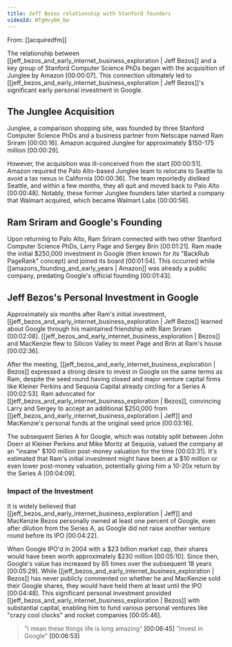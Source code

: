 ```yaml
---
title: Jeff Bezos relationship with Stanford founders
videoId: WTgHvy6H_bw
---
```


From: [[acquiredfm]] <br/> 

The relationship between [[jeff_bezos_and_early_internet_business_exploration | Jeff Bezos]] and a key group of Stanford Computer Science PhDs began with the acquisition of Junglee by Amazon <a class="yt-timestamp" data-t="00:00:07">[00:00:07]</a>. This connection ultimately led to [[jeff_bezos_and_early_internet_business_exploration | Jeff Bezos]]'s significant early personal investment in Google.

## The Junglee Acquisition

Junglee, a comparison shopping site, was founded by three Stanford Computer Science PhDs and a business partner from Netscape named Ram Sriram <a class="yt-timestamp" data-t="00:00:16">[00:00:16]</a>. Amazon acquired Junglee for approximately $150-175 million <a class="yt-timestamp" data-t="00:00:29">[00:00:29]</a>.

However, the acquisition was ill-conceived from the start <a class="yt-timestamp" data-t="00:00:51">[00:00:51]</a>. Amazon required the Palo Alto-based Junglee team to relocate to Seattle to avoid a tax nexus in California <a class="yt-timestamp" data-t="00:00:36">[00:00:36]</a>. The team reportedly disliked Seattle, and within a few months, they all quit and moved back to Palo Alto <a class="yt-timestamp" data-t="00:00:48">[00:00:48]</a>. Notably, these former Junglee founders later started a company that Walmart acquired, which became Walmart Labs <a class="yt-timestamp" data-t="00:00:56">[00:00:56]</a>.

## Ram Sriram and Google's Founding

Upon returning to Palo Alto, Ram Sriram connected with two other Stanford Computer Science PhDs, Larry Page and Sergey Brin <a class="yt-timestamp" data-t="00:01:21">[00:01:21]</a>. Ram made the initial $250,000 investment in Google (then known for its "BackRub PageRank" concept) and joined its board <a class="yt-timestamp" data-t="00:01:54">[00:01:54]</a>. This occurred while [[amazons_founding_and_early_years | Amazon]] was already a public company, predating Google's official founding <a class="yt-timestamp" data-t="00:01:43">[00:01:43]</a>.

## Jeff Bezos's Personal Investment in Google

Approximately six months after Ram's initial investment, [[jeff_bezos_and_early_internet_business_exploration | Jeff Bezos]] learned about Google through his maintained friendship with Ram Sriram <a class="yt-timestamp" data-t="00:02:08">[00:02:08]</a>. [[jeff_bezos_and_early_internet_business_exploration | Bezos]] and MacKenzie flew to Silicon Valley to meet Page and Brin at Ram's house <a class="yt-timestamp" data-t="00:02:36">[00:02:36]</a>.

After the meeting, [[jeff_bezos_and_early_internet_business_exploration | Bezos]] expressed a strong desire to invest in Google on the same terms as Ram, despite the seed round having closed and major venture capital firms like Kleiner Perkins and Sequoia Capital already circling for a Series A <a class="yt-timestamp" data-t="00:02:53">[00:02:53]</a>. Ram advocated for [[jeff_bezos_and_early_internet_business_exploration | Bezos]], convincing Larry and Sergey to accept an additional $250,000 from [[jeff_bezos_and_early_internet_business_exploration | Jeff]] and MacKenzie's personal funds at the original seed price <a class="yt-timestamp" data-t="00:03:16">[00:03:16]</a>.

The subsequent Series A for Google, which was notably split between John Doerr at Kleiner Perkins and Mike Moritz at Sequoia, valued the company at an "insane" $100 million post-money valuation for the time <a class="yt-timestamp" data-t="00:03:31">[00:03:31]</a>. It's estimated that Ram's initial investment might have been at a $10 million or even lower post-money valuation, potentially giving him a 10-20x return by the Series A <a class="yt-timestamp" data-t="00:04:09">[00:04:09]</a>.

### Impact of the Investment

It is widely believed that [[jeff_bezos_and_early_internet_business_exploration | Jeff]] and MacKenzie Bezos personally owned at least one percent of Google, even after dilution from the Series A, as Google did not raise another venture round before its IPO <a class="yt-timestamp" data-t="00:04:22">[00:04:22]</a>.

When Google IPO'd in 2004 with a $23 billion market cap, their shares would have been worth approximately $230 million <a class="yt-timestamp" data-t="00:05:10">[00:05:10]</a>. Since then, Google's value has increased by 65 times over the subsequent 18 years <a class="yt-timestamp" data-t="00:05:29">[00:05:29]</a>. While [[jeff_bezos_and_early_internet_business_exploration | Bezos]] has never publicly commented on whether he and MacKenzie sold their Google shares, they would have held them at least until the IPO <a class="yt-timestamp" data-t="00:04:48">[00:04:48]</a>. This significant personal investment provided [[jeff_bezos_and_early_internet_business_exploration | Bezos]] with substantial capital, enabling him to fund various personal ventures like "crazy cool clocks" and rocket companies <a class="yt-timestamp" data-t="00:05:46">[00:05:46]</a>.

> "I mean these things life is long amazing" <a class="yt-timestamp" data-t="00:06:45">[00:06:45]</a>
> "Invest in Google" <a class="yt-timestamp" data-t="00:06:53">[00:06:53]</a>